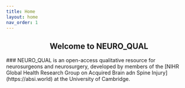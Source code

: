 ```yaml
---
title: Home
layout: home
nav_order: 1
---
```


<h2 style="text-align: center;">Welcome to NEURO_QUAL</h2>
### NEURO_QUAL is an open-access qualitative resource for neurosurgeons and neurosurgery, developed by members of the [NIHR Global Health Research Group on Acquired Brain adn Spine Injury](https://absi.world) at the University of Cambridge.
